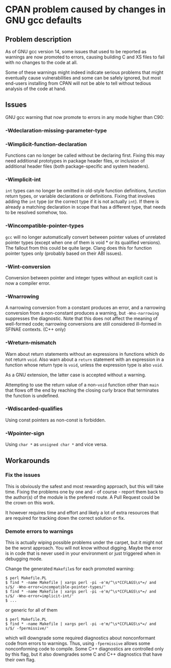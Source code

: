 # CPAN problem caused by changes in GNU gcc defaults

## Problem description

As of GNU gcc version 14, some issues that used to be reported as warnings
are now promoted to errors, causing building C and XS files to fail with no
changes to the code at all.

Some of these warnings might indeed indicate serious problems that might
eventually cause vulnerabilities and some can be safely ignored, but most
end-users installing from CPAN will not be able to tell without tedious
analysis of the code at hand.

## Issues

GNU gcc warning that now promote to errors in any mode higher than C90:

### -Wdeclaration-missing-parameter-type

### -Wimplicit-function-declaration

Functions can no longer be called without be declaring first.  Fixing this may
need additional prototypes in package header files, or inclusion of additional
header files (both package-specific and system headers).

### -Wimplicit-int

`int` types can no longer be omitted in old-style function definitions,
function return types, or variable declarations or definitions.  Fixing that
involves adding the `int` type (or the correct type if it is not actually
`int`).  If there is already a matching declaration in scope that has a
different type, that needs to be resolved somehow, too.

### -Wincompatible-pointer-types

`gcc` will no longer automatically convert between pointer values of unrelated
pointer types (except when one of them is void * or its qualified versions).
The fallout from this could be quite large.  Clang does this for function
pointer types only (probably based on their ABI issues).

### -Wint-conversion

Conversion between pointer and integer types without an explicit cast is now
a compiler error.

### -Wnarrowing

A narrowing conversion from a constant produces an error, and a narrowing
conversion from a non-constant produces a warning, but `-Wno-narrowing`
suppresses the diagnostic.  Note that this does not affect the meaning of
well-formed code; narrowing conversions are still considered ill-formed in
SFINAE contexts. (C++ only)

### -Wreturn-mismatch

Warn about return statements without an expressions in functions which do not
return `void`.  Also warn about a `return` statement with an expression in a
function whose return type is `void`, unless the expression type is also `void`.

As a GNU extension, the latter case is accepted without a warning.

Attempting to use the return value of a non-`void` function other than `main`
that flows off the end by reaching the closing curly brace that terminates the
function is undefined.

### -Wdiscarded-qualifies

Using const pointers as non-const is forbidden.

### -Wpointer-sign

Using `char *` as `unsigned char *` and vice versa.

## Workarounds

### Fix the issues

This is obviously the safest and most rewarding approach, but this will take
time. Fixing the problems one by one and - of course - report them back to
the author(s) of the module is the prefered route. A Pull Request could be
the crown on this work.

It however requires time and effort and likely a lot of extra resources that
are required for tracking down the correct solution or fix.

### Demote errors to warnings

This is actually wiping possible problems under the carpet, but it might not
be the worst approach. You will not know without digging. Maybe the error
is in code that is never used in your environment or just triggered when in
debugging mode.

Change the generated `Makefile`s for each promoted warning:
```
$ perl Makefile.PL
$ find * -name Makefile | xargs perl -pi -e'm/^\s*CCFLAGS\s*=/ and s/$/ -Wno-error=incompatible-pointer-types/'
$ find * -name Makefile | xargs perl -pi -e'm/^\s*CCFLAGS\s*=/ and s/$/ -Wno-error=implicit-int/'
$ ...
```
or generic for all of them
```
$ perl Makefile.PL
$ find * -name Makefile | xargs perl -pi -e'm/^\s*CCFLAGS\s*=/ and s/$/ -fpermissive/'
```
which will downgrade some required diagnostics about nonconformant code from
errors to warnings. Thus, using `-fpermissive` allows some nonconforming code
to compile. Some C++ diagnostics are controlled only by this flag, but it also
downgrades some C and C++ diagnostics that have their own flag.

